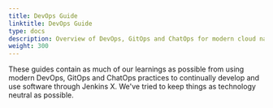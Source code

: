 ```yaml
---
title: DevOps Guide
linktitle: DevOps Guide
type: docs
description: Overview of DevOps, GitOps and ChatOps for modern cloud native development
weight: 300
---
```

                                                                                       
These guides contain as much of our learnings as possible from using modern DevOps, GitOps and ChatOps practices to continually develop and use software through Jenkins X. We've tried to keep things as technology neutral as possible. 
